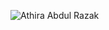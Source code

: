![Athira Abdul Razak](https://scontent.fcok8-1.fna.fbcdn.net/v/t1.6435-9/67891142_2279883828776756_6928895881928245248_n.jpg?_nc_cat=105&ccb=1-5&_nc_sid=174925&_nc_ohc=9Bxr4vPO-SsAX9KuqmV&_nc_ht=scontent.fcok8-1.fna&oh=676cc24a50ccbac137f7a8aa33732c01&oe=61582220)

